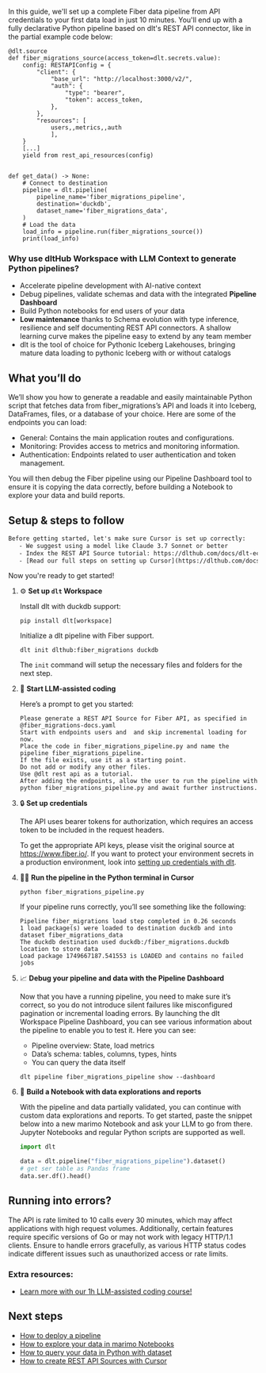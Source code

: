 In this guide, we'll set up a complete Fiber data pipeline from API credentials to your first data load in just 10 minutes. You'll end up with a fully declarative Python pipeline based on dlt's REST API connector, like in the partial example code below:

```python-outcome
@dlt.source
def fiber_migrations_source(access_token=dlt.secrets.value):
    config: RESTAPIConfig = {
        "client": {
            "base_url": "http://localhost:3000/v2/",
            "auth": {
                "type": "bearer",
                "token": access_token,
            },
        },
        "resources": [
            users,,metrics,,auth
            ],
    }
    [...]
    yield from rest_api_resources(config)


def get_data() -> None:
    # Connect to destination
    pipeline = dlt.pipeline(
        pipeline_name='fiber_migrations_pipeline',
        destination='duckdb',
        dataset_name='fiber_migrations_data', 
    )
    # Load the data
    load_info = pipeline.run(fiber_migrations_source())
    print(load_info) 
```

### Why use dltHub Workspace with LLM Context to generate Python pipelines?

- Accelerate pipeline development with AI-native context
- Debug pipelines, validate schemas and data with the integrated **Pipeline Dashboard**
- Build Python notebooks for end users of your data
- **Low maintenance** thanks to Schema evolution with type inference, resilience and self documenting REST API connectors. A shallow learning curve makes the pipeline easy to extend by any team member
- dlt is the tool of choice for Pythonic Iceberg Lakehouses, bringing mature data loading to pythonic Iceberg with or without catalogs

## What you’ll do

We’ll show you how to generate a readable and easily maintainable Python script that fetches data from fiber_migrations’s API and loads it into Iceberg, DataFrames, files, or a database of your choice. Here are some of the endpoints you can load:

- General: Contains the main application routes and configurations.
- Monitoring: Provides access to metrics and monitoring information.
- Authentication: Endpoints related to user authentication and token management.

You will then debug the Fiber pipeline using our Pipeline Dashboard tool to ensure it is copying the data correctly, before building a Notebook to explore your data and build reports.

## Setup & steps to follow

```default
Before getting started, let's make sure Cursor is set up correctly:
   - We suggest using a model like Claude 3.7 Sonnet or better
   - Index the REST API Source tutorial: https://dlthub.com/docs/dlt-ecosystem/verified-sources/rest_api/ and add it to context as **@dlt rest api**
   - [Read our full steps on setting up Cursor](https://dlthub.com/docs/dlt-ecosystem/llm-tooling/cursor-restapi#23-configuring-cursor-with-documentation)
```

Now you're ready to get started!

1. ⚙️ **Set up `dlt` Workspace**
    
    Install dlt with duckdb support:
    ```shell
    pip install dlt[workspace]
    ```

    Initialize a dlt pipeline with Fiber support.
    ```shell
    dlt init dlthub:fiber_migrations duckdb
    ```

    The `init` command will setup the necessary files and folders for the next step.
    
2. 🤠 **Start LLM-assisted coding**
    
    Here’s a prompt to get you started:
    
    ```prompt
    Please generate a REST API Source for Fiber API, as specified in @fiber_migrations-docs.yaml 
    Start with endpoints users and  and skip incremental loading for now. 
    Place the code in fiber_migrations_pipeline.py and name the pipeline fiber_migrations_pipeline. 
    If the file exists, use it as a starting point. 
    Do not add or modify any other files. 
    Use @dlt rest api as a tutorial. 
    After adding the endpoints, allow the user to run the pipeline with python fiber_migrations_pipeline.py and await further instructions.
    ```

    
3. 🔒 **Set up credentials** 
    
    The API uses bearer tokens for authorization, which requires an access token to be included in the request headers.
    
    To get the appropriate API keys, please visit the original source at https://www.fiber.io/.
    If you want to protect your environment secrets in a production environment, look into [setting up credentials with dlt](https://dlthub.com/docs/walkthroughs/add_credentials).
    
4. 🏃‍♀️ **Run the pipeline in the Python terminal in Cursor**
    
    ```shell
    python fiber_migrations_pipeline.py
    ```
    
    If your pipeline runs correctly, you’ll see something like the following:
    
    ```shell
    Pipeline fiber_migrations load step completed in 0.26 seconds
    1 load package(s) were loaded to destination duckdb and into dataset fiber_migrations_data
    The duckdb destination used duckdb:/fiber_migrations.duckdb location to store data
    Load package 1749667187.541553 is LOADED and contains no failed jobs
    ```
    
5. 📈 **Debug your pipeline and data with the Pipeline Dashboard**

    Now that you have a running pipeline, you need to make sure it’s correct, so you do not introduce silent failures like misconfigured pagination or incremental loading errors. By launching the dlt Workspace Pipeline Dashboard, you can see various information about the pipeline to enable you to test it. Here you can see:
    - Pipeline overview: State, load metrics
    - Data’s schema: tables, columns, types, hints
    - You can query the data itself
    
    ```shell
    dlt pipeline fiber_migrations_pipeline show --dashboard
    ```
    
6. 🐍 **Build a Notebook with data explorations and reports**

    With the pipeline and data partially validated, you can continue with custom data explorations and reports. To get started, paste the snippet below into a new marimo Notebook and ask your LLM to go from there. Jupyter Notebooks and regular Python scripts are supported as well.

    
    ```python
    import dlt

   data = dlt.pipeline("fiber_migrations_pipeline").dataset()
   # get ser table as Pandas frame
   data.ser.df().head()
    ```

## Running into errors?

The API is rate limited to 10 calls every 30 minutes, which may affect applications with high request volumes. Additionally, certain features require specific versions of Go or may not work with legacy HTTP/1.1 clients. Ensure to handle errors gracefully, as various HTTP status codes indicate different issues such as unauthorized access or rate limits.

### Extra resources:

- [Learn more with our 1h LLM-assisted coding course!](https://www.youtube.com/watch?v=GGid70rnJuM)

## Next steps

- [How to deploy a pipeline](https://dlthub.com/docs/walkthroughs/deploy-a-pipeline)
- [How to explore your data in marimo Notebooks](https://dlthub.com/docs/general-usage/dataset-access/marimo)
- [How to query your data in Python with dataset](https://dlthub.com/docs/general-usage/dataset-access/dataset)
- [How to create REST API Sources with Cursor](https://dlthub.com/docs/dlt-ecosystem/llm-tooling/cursor-restapi)